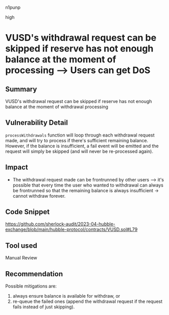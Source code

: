 n1punp

high

# VUSD's withdrawal request can be skipped if reserve has not enough balance at the moment of processing --> Users can get DoS

## Summary
VUSD's withdrawal request can be skipped if reserve has not enough balance at the moment of withdrawal processing

## Vulnerability Detail
`processWithdrawals` function will loop through each withdrawal request made, and will try to process if there's sufficient remaining balance. However, if the balance is insufficient, a fail event will be emitted and the request will simply be skipped (and will never be re-processed again).

## Impact
- The withdrawal request made can be frontrunned by other users --> it's possible that every time the user who wanted to withdrawal can always be frontrunned so that the remaining balance is always insufficient -> cannot withdraw forever.

## Code Snippet
https://github.com/sherlock-audit/2023-04-hubble-exchange/blob/main/hubble-protocol/contracts/VUSD.sol#L79

## Tool used

Manual Review

## Recommendation
Possible mitigations are:
1. always ensure balance is available for withdraw, or
2. re-queue the failed ones (append the withdrawal request if the request fails instead of just skipping).